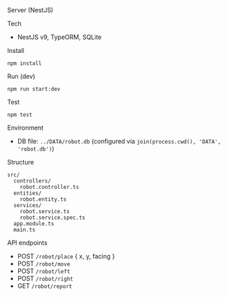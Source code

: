 Server (NestJS)

Tech
- NestJS v9, TypeORM, SQLite

Install
```
npm install
```

Run (dev)
```
npm run start:dev
```

Test
```
npm test
```

Environment
- DB file: `../DATA/robot.db` (configured via `join(process.cwd(), 'DATA', 'robot.db')`)

Structure
```
src/
  controllers/
    robot.controller.ts
  entities/
    robot.entity.ts
  services/
    robot.service.ts
    robot.service.spec.ts
  app.module.ts
  main.ts
```

API endpoints
- POST `/robot/place` { x, y, facing }
- POST `/robot/move`
- POST `/robot/left`
- POST `/robot/right`
- GET `/robot/report`


